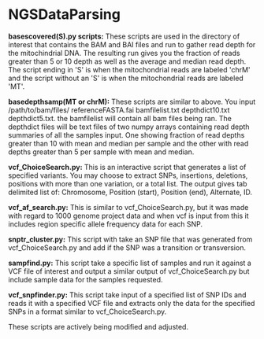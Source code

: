 # NGSDataParsing

**basescovered(S).py scripts:** These scripts are used in the directory of interest that contains the BAM and BAI files and run to gather read depth for the mitochindrial DNA. The resulting run gives you the fraction of reads greater than 5 or 10 depth as well as the average and median read depth. The script ending in 'S' is when the mitochondrial reads are labeled 'chrM' and the script without an 'S' is when the mitochondrial reads are labeled 'MT'.

**basedepthsamp(MT or chrM):** These scripts are similar to above. You input /path/to/bam/files/ referenceFASTA.fai bamfilelist.txt depthdict10.txt depthdict5.txt. the bamfilelist will contain all bam files being ran. The depthdict files will be text files of two numpy arrays containing read depth summaries of all the samples input. One showing fraction of read depths greater than 10 with mean and median per sample and the other with read depths greater than 5 per sample with mean and median.

**vcf_ChoiceSearch.py:** This is an interactive script that generates a list of specified variants. You may choose to extract SNPs, insertions, deletions, positions with more than one variation, or a total list. The output gives tab delimited list of: Chromosome, Position (start), Position (end), Alternate, ID.

**vcf_af_search.py:** This is similar to vcf_ChoiceSearch.py, but it was made with regard to 1000 genome project data and when vcf is input from this it includes region specific allele frequency data for each SNP.

**snptr_cluster.py:** This script with take an SNP file that was generated from vcf_ChoiceSearch.py and add if the SNP was a transition or transversion.

**sampfind.py:** This script take a specific list of samples and run it against a VCF file of interest and output a similar output of vcf_ChoiceSearch.py but include sample data for the samples requested.

**vcf_snpfinder.py:** This script take input of a specified list of SNP IDs and reads it with a specified VCF file and extracts only the data for the specified SNPs in a format similar to vcf_ChoiceSearch.py.

These scripts are actively being modified and adjusted.
